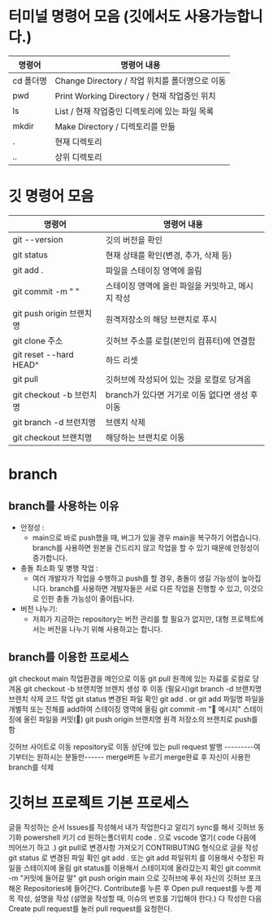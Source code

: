 # 터미널 명령어 모음 (깃에서도 사용가능합니다.)
| 명령어 | 명령어 내용                        |
|--------|------------------------------------|
| cd 폴더명 | Change Directory / 작업 위치를 폴더명으로 이동 |
| pwd    | Print Working Directory / 현재 작업중인 위치  |
| ls     | List / 현재 작업중인 디렉토리에 있는 파일 목록 |
| mkdir  | Make Directory / 디렉토리를 만듦     |
| .      | 현재 디렉토리                       |
| ..     | 상위 디렉토리                       |

# 깃 명령어 모음
| 명령어                        | 명령어 내용                                      |
|-------------------------------|-------------------------------------------------|
| git --version                 | 깃의 버전을 확인                                 |
| git status                    | 현재 상태를 확인(변경, 추가, 삭제 등)            |
| git add .                     | 파일을 스테이징 영역에 올림                      |
| git commit -m " "             | 스테이징 영역에 올린 파일을 커밋하고, 메시지 작성 |
| git push origin 브랜치명       | 원격저장소의 해당 브랜치로 푸시                  |
| git clone 주소                 | 깃허브 주소를 로컬(본인의 컴퓨터)에 연결함       |
| git reset --hard HEAD^        | 하드 리셋                                        |
| git pull                      | 깃허브에 작성되어 있는 것을 로컬로 당겨옴        |
| git checkout -b 브런치명      | branch가 있다면 거기로 이동 없다면 생성 후 이동  |
| git branch -d 브런치명         | 브렌치 삭제                                      |
| git checkout 브랜치명          | 해당하는 브랜치로 이동                           |


# branch
## branch를 사용하는 이유
* 안정성 :
  * main으로 바로 push했을 때, 버그가 있을 경우 main을 복구하기 어렵습니다. branch를 사용하면 원본을 건드리지 않고 작업을 할 수 있기 때문에 안정성이 증가합니다.
* 충돌 최소화 및 병행 작업 :
  * 여러 개발자가 작업을 수행하고 push를 할 경우, 충돌이 생길 가능성이 높아집니다. branch를 사용하면 개발자들은 서로 다른 작업을 진행할 수 있고, 이것으로 인한 충돌 가능성이 줄어듭니다.
* 버전 나누기:
  * 저희가 지금하는 repository는 버전 관리를 할 필요가 없지만, 대형 프로젝트에서는 버전을 나누기 위해 사용하고는 합니다.

## branch를 이용한 프로세스
git checkout main               작업환경을 메인으로 이동
git pull                        원격에 있는 자료를 로컬로 당겨옴
git checkout -b 브랜치명         브렌치 생성 후 이동
(필요시)git branch -d 브랜치명    브렌치 삭제
코드 작업
git status                       변경된 파일 확인
git add . or git add 파일명       파일을 개별적 또는 전체를 add하여 스테이징 영역에 올림
git commit -m ":memo: 메시지"     스테이징에 올린 파일을 커밋(:memo:)
git push origin 브랜치명         원격 저장소의 브랜치로 push를 함

깃허브 사이트로 이동
repository로 이동
상단에 있는 pull request 발행
---------여기부터는 원하시는 분들만------
merge버튼 누르기
merge완료 후 자신이 사용한 branch를 삭제

# 깃허브 프로젝트 기본 프로세스

글을 작성하는 순서
Issues를 작성해서 내가 작업한다고 알리기
sync를 해서 깃허브 동기화
powershell 키기
cd 원하는폴더위치
code . 으로 vscode 열기( code 다음에 띄어쓰기 하고 .)
git pull로 변경사항 가져오기
CONTRIBUTING 형식으로 글을 작성
git status 로 변경된 파일 확인
git add . 또는 git add 파일위치 를 이용해서 수정된 파일을 스테이지에 올림
git status를 이용해서 스테이지에 올라갔는지 확인
git commit -m "커밋에 들어갈 말"
git push origin main 으로 깃허브에 푸쉬
자신의 깃허브 포크해온 Repositories에 들어간다.
Contribute를 누른 후 Open pull request를 누름
제목 작성, 설명을 작성 (설명을 작성할 때, 이슈의 번호를 기입해야  한다.)
다 작성한 다음 Create pull request를 눌러 pull request를 요청한다.
